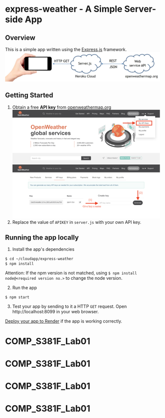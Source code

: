 # express-weather - A Simple Server-side App
## Overview
This is a simple app written using the [Express.js](https://expressjs.com) framework.
![Express-weather](graphics/381F-T01-alin.jpg?raw=true "Weather App")

## Getting Started
1. Obtain a free **API key** from [openweathermap.org](http://openweathermap.org)
![API Key 01](graphics/API01.png?raw=true "Create API Key")
![API Key 02](graphics/API02.png?raw=true "Create API Key")
2. Replace the value of `APIKEY` in `server.js` with your own API key.

## Running the app locally
1. Install the app's dependencies
```
$ cd ~/cloudapp/express-weather
$ npm install
```
Attention: If the npm version is not matched, using `$ npm install node@<required version no.>` to change the node version.

2. Run the app 
```
$ npm start
```
3. Test your app by sending to it a HTTP `GET` request.  Open http://localhost:8099 in your web browser.

[Deploy your app to Render](https://github.com/yalin-liu/comps381-2023/tree/main/lab01/express-weather) if the app is working correctly.
# COMP_S381F_Lab01
# COMP_S381F_Lab01
# COMP_S381F_Lab01
# COMP_S381F_Lab01
